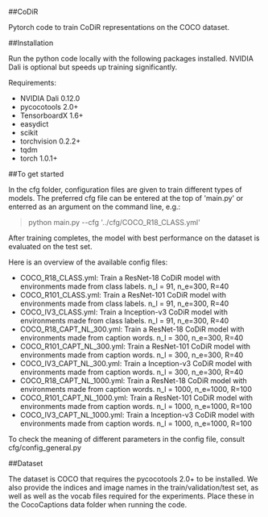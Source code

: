 ##CoDiR

Pytorch code to train CoDiR representations on the COCO dataset.


##Installation 

Run the python code locally with the following packages installed. NVIDIA Dali is optional but speeds up training significantly.

Requirements:
- NVIDIA Dali 0.12.0
- pycocotools 2.0+
- TensorboardX 1.6+
- easydict
- scikit
- torchvision 0.2.2+
- tqdm
- torch 1.0.1+

##To get started

In the cfg folder, configuration files are given to train different types of models. The preferred cfg file can be entered at the top of 'main.py' or enterred as an argument on the command line, e.g.: 
 
> python main.py --cfg '../cfg/COCO_R18_CLASS.yml'

After training completes, the model with best performance on the dataset is evaluated on the test set.

Here is an overview of the available config files:
- COCO_R18_CLASS.yml: Train a ResNet-18 CoDiR model with environments made from class labels. n_l = 91, n_e=300, R=40
- COCO_R101_CLASS.yml: Train a ResNet-101 CoDiR model with environments made from class labels. n_l = 91, n_e=300, R=40
- COCO_IV3_CLASS.yml: Train a Inception-v3 CoDiR model with environments made from class labels. n_l = 91, n_e=300, R=40
- COCO_R18_CAPT_NL_300.yml: Train a ResNet-18 CoDiR model with environments made from caption words. n_l = 300, n_e=300, R=40
- COCO_R101_CAPT_NL_300.yml: Train a ResNet-101 CoDiR model with environments made from caption words. n_l = 300, n_e=300, R=40
- COCO_IV3_CAPT_NL_300.yml: Train a Inception-v3 CoDiR model with environments made from caption words. n_l = 300, n_e=300, R=40
- COCO_R18_CAPT_NL_1000.yml: Train a ResNet-18 CoDiR model with environments made from caption words. n_l = 1000, n_e=1000, R=100
- COCO_R101_CAPT_NL_1000.yml: Train a ResNet-101 CoDiR model with environments made from caption words. n_l = 1000, n_e=1000, R=100
- COCO_IV3_CAPT_NL_1000.yml: Train a Inception-v3 CoDiR model with environments made from caption words. n_l = 1000, n_e=1000, R=100

To check the meaning of different parameters in the config file, consult cfg/config_general.py

##Dataset

The dataset is COCO that requires the pycocotools 2.0+ to be installed. We also provide the indices and image names in the train/validation/test set, as well as well as the vocab files required for the experiments. Place these in the CocoCaptions data folder when running the code. 